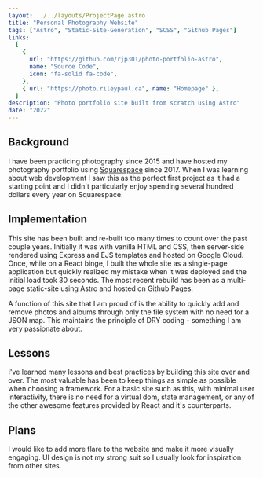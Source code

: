 ```yaml
---
layout: ../../layouts/ProjectPage.astro
title: "Personal Photography Website"
tags: ["Astro", "Static-Site-Generation", "SCSS", "Github Pages"]
links:
  [
    {
      url: "https://github.com/rjp301/photo-portfolio-astro",
      name: "Source Code",
      icon: "fa-solid fa-code",
    },
    { url: "https://photo.rileypaul.ca", name: "Homepage" },
  ]
description: "Photo portfolio site built from scratch using Astro"
date: "2022"
---
```


## Background

I have been practicing photography since 2015 and have hosted my photography portfolio using [Squarespace](https://www.squarespace.com/) since 2017. When I was learning about web development I saw this as the perfect first project as it had a starting point and I didn't particularly enjoy spending several hundred dollars every year on Squarespace.

## Implementation

This site has been built and re-built too many times to count over the past couple years. Initially it was with vanilla HTML and CSS, then server-side rendered using Express and EJS templates and hosted on Google Cloud. Once, while on a React binge, I built the whole site as a single-page application but quickly realized my mistake when it was deployed and the initial load took 30 seconds. The most recent rebuild has been as a multi-page static-site using Astro and hosted on Github Pages.

A function of this site that I am proud of is the ability to quickly add and remove photos and albums through only the file system with no need for a JSON map. This maintains the principle of DRY coding - something I am very passionate about.

## Lessons

I've learned many lessons and best practices by building this site over and over. The most valuable has been to keep things as simple as possible when choosing a framework. For a basic site such as this, with minimal user interactivity, there is no need for a virtual dom, state management, or any of the other awesome features provided by React and it's counterparts.

## Plans

I would like to add more flare to the website and make it more visually engaging. UI design is not my strong suit so I usually look for inspiration from other sites.
